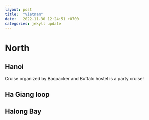 ```yaml
---
layout: post
title:  "Vietnam"
date:   2022-11-30 12:24:51 +0700
categories: jekyll update
---
```


# North 

## Hanoi

Cruise organized by Bacpacker and Buffalo hostel is a party cruise! 

## Ha Giang loop 

## Halong Bay